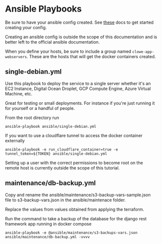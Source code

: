 # Ansible Playbooks

Be sure to have your ansible config created. See [these](https://docs.ansible.com/ansible/latest/reference_appendices/config.html) docs to get started creating your config.

Creating an ansible config is outside the scope of this documentation and is better left to the official ansible documentation.

When you define your hosts, be sure to include a group named `clowe-app-webservers`. These are the hosts that will get the docker containers created.

## single-debian.yml

Use this playbook to deploy the service to a single server whether it's an EC2 Instance, Digital Ocean Droplet, GCP Compute Engine, Azure Virtual Machine, etc.

Great for testing or small deployments. For instance if you're just running it for yourself or a handful of people.

From the root directory run

```
ansible-playbook ansible/single-debian.yml
```

If you want to use a cloudflare tunnel to access the docker container externally

```
ansible-playbook -e run_cloudflare_container=true -e tunnel_token=${TOKEN} ansible/single-debian.yml
```

Setting up a user with the correct permissions to become root on the remote host is currently outside the scope of this tutorial.

## maintenance/db-backup.yml

Copy and rename the ansible/maintenance/s3-backup-vars-sample.json file to s3-backup-vars.json in the ansible/maintenace folder.

Replace the values from values obtained from applying the terraform.

Run the command to take a backup of the database for the django rest framework app running in docker compose

```
ansible-playbook -e @ansible/maintenance/s3-backups-vars.json ansible/maintenance/db-backup.yml -vvvv
```
